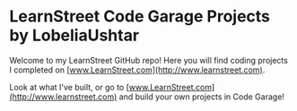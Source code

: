 
LearnStreet Code Garage Projects by  LobeliaUshtar 
=================================================================

Welcome to my LearnStreet GitHub repo! Here you will find coding
projects I completed on [www.LearnStreet.com](http://www.learnstreet.com).

Look at what I've built, or go to
[www.LearnStreet.com](http://www.learnstreet.com) and build your own projects
in Code Garage!
				